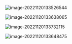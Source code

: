 ![image-20221120133526544](http://devyk.top/2022/202306111505763.png)

![image-20221120133638065](http://devyk.top/2022/202306111505728.png)

![image-20221120133732115](http://devyk.top/2022/202306111505677.png)



![image-20221120133648475](http://devyk.top/2022/202306111505829.png)

